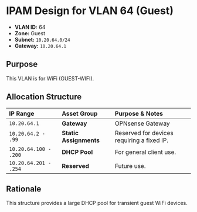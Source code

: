 # IPAM Design for VLAN 64 (Guest)

- **VLAN ID:** 64
- **Zone:** Guest
- **Subnet:** `10.20.64.0/24`
- **Gateway:** `10.20.64.1`

## Purpose

This VLAN is for WiFi (GUEST-WIFI).

## Allocation Structure

| IP Range | Asset Group | Purpose & Notes |
| :--- | :--- | :--- |
| `10.20.64.1` | **Gateway** | OPNsense Gateway |
| `10.20.64.2 - .99` | **Static Assignments** | Reserved for devices requiring a fixed IP. |
| `10.20.64.100 - .200`| **DHCP Pool** | For general client use. |
| `10.20.64.201 - .254`| **Reserved** | Future use. |

## Rationale

This structure provides a large DHCP pool for transient guest WiFi devices.
